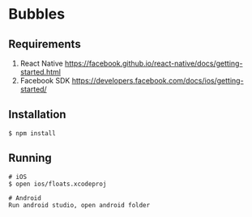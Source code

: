 # Bubbles

## Requirements

1. React Native https://facebook.github.io/react-native/docs/getting-started.html
1. Facebook SDK https://developers.facebook.com/docs/ios/getting-started/

## Installation

    $ npm install

## Running

    # iOS
    $ open ios/floats.xcodeproj

    # Android
    Run android studio, open android folder
